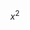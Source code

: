 

<head>
<meta http-equiv="Content-Type" content="text/html; charset=UTF-8" />
<script type="text/x-mathjax-config">
   MathJax.Hub.Config({
      tex2jax: {inlineMath: [["$","$"],["\\(","\\)"]]}
 });
</script>
<script type="text/javascript" src="/inc/MathJax.js?config=TeX-AMS_HTML-full"></script>
</head>

$$x^2$$













